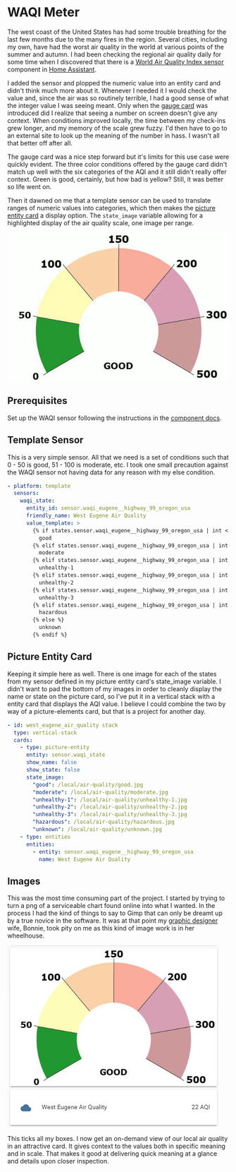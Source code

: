 # WAQI Meter

The west coast of the United States has had some trouble breathing for the last few months due to the many fires in the region. Several cities, including my own, have had the worst air quality in the world at various points of the summer and autumn. I had been checking the regional air quality daily for some time when I discovered that there is a [World Air Quality Index sensor](https://www.home-assistant.io/components/sensor.waqi/) component in [Home Assistant](https://www.home-assistant.io).

I added the sensor and plopped the numeric value into an entity card and didn't think much more about it. Whenever I needed it I would check the value and, since the air was so routinely terrible, I had a good sense of what the integer value I was seeing meant. Only when the [gauge card](https://www.home-assistant.io/lovelace/gauge/) was introduced did I realize that seeing a number on screen doesn't give any context. When conditions improved locally, the time between my check-ins grew longer, and my memory of the scale grew fuzzy. I'd then have to go to an external site to look up the meaning of the number in hass. I wasn't all that better off after all.

The gauge card was a nice step forward but it's limits for this use case were quickly evident. The three color conditions offered by the gauge card didn't match up well with the six categories of the AQI and it still didn't really offer context. Green is good, certainly, but how bad is yellow? Still, it was better so life went on.

Then it dawned on me that a template sensor can be used to translate ranges of numeric values into categories, which then makes the [picture entity card](https://www.home-assistant.io/lovelace/picture-entity/) a display option. The `state_image` variable allowing for a highlighted display of the air quality scale, one image per range.

![Animated image showing all the possible states of the air quality meter.](images/3.2-1_animated-meter.gif)

## Prerequisites

Set up the WAQI sensor following the instructions in the [component docs](https://www.home-assistant.io/components/sensor.waqi/).

## Template Sensor

This is a very simple sensor. All that we need is a set of conditions such that 0 - 50 is good, 51 - 100 is moderate, etc. I took one small precaution against the WAQI sensor not having data for any reason with my else condition.

```YAML
- platform: template
  sensors:
    waqi_state:
      entity_id: sensor.waqi_eugene__highway_99_oregon_usa
      friendly_name: West Eugene Air Quality
      value_template: >
        {% if states.sensor.waqi_eugene__highway_99_oregon_usa | int < 51 %}
          good
        {% elif states.sensor.waqi_eugene__highway_99_oregon_usa | int < 101 %}
          moderate
        {% elif states.sensor.waqi_eugene__highway_99_oregon_usa | int < 151 %}
          unhealthy-1
        {% elif states.sensor.waqi_eugene__highway_99_oregon_usa | int < 201 %}
          unhealthy-2
        {% elif states.sensor.waqi_eugene__highway_99_oregon_usa | int < 300 %}
          unhealthy-3
        {% elif states.sensor.waqi_eugene__highway_99_oregon_usa | int > 300 %}
          hazardous
        {% else %}
          unknown
        {% endif %}
```

## Picture Entity Card

Keeping it simple here as well. There is one image for each of the states from my sensor defined in my picture entity card's state_image variable. I didn't want to pad the bottom of my images in order to cleanly display the name or state on the picture card, so I've put it in a vertical stack with a entity card that displays the AQI value. I believe I could combine the two by way of a picture-elements card, but that is a project for another day.

```YAML
- id: west_eugene_air_quality stack
  type: vertical-stack
  cards:
    - type: picture-entity
      entity: sensor.waqi_state
      show_name: false
      show_state: false
      state_image:
        "good": /local/air-quality/good.jpg
        "moderate": /local/air-quality/moderate.jpg
        "unhealthy-1": /local/air-quality/unhealthy-1.jpg
        "unhealthy-2": /local/air-quality/unhealthy-2.jpg
        "unhealthy-3": /local/air-quality/unhealthy-3.jpg
        "hazardous": /local/air-quality/hazardous.jpg
        "unknown": /local/air-quality/unknown.jpg
    - type: entities
      entities:
        - entity: sensor.waqi_eugene__highway_99_oregon_usa
          name: West Eugene Air Quality
```

## Images

This was the most time consuming part of the project. I started by trying to turn a png of a serviceable chart found online into what I wanted. In the process I had the kind of things to say to Gimp that can only be dreamt up by a true novice in the software. It was at that point my [graphic designer](http://bdrose.net/) wife, Bonnie, took pity on me as this kind of image work is in her wheelhouse.

![Example of a the air quality index shown as a chart. The current category (good) is full color while the others are faded.](images/3.2-1_waqi-card.png)

This ticks all my boxes. I now get an on-demand view of our local air quality in an attractive card. It gives context to the values both in specific meaning and in scale. That makes it good at delivering quick meaning at a glance and details upon closer inspection.